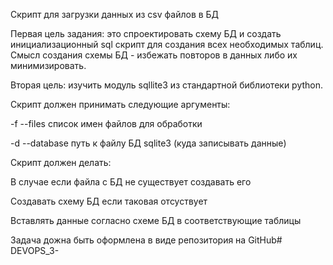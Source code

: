 Скрипт для загрузки данных из csv файлов в БД

Первая цель задания: это спроектировать схему БД и создать инициализационный sql скрипт для создания всех необходимых таблиц. Смысл создания схемы БД - избежать повторов в данных либо их минимизировать.

Вторая цель: изучить модуль sqllite3 из стандартной библиотеки python.

Скрипт должен принимать следующие аргументы:

-f --files список имен файлов для обработки

-d --database путь к файлу БД sqlite3 (куда записывать данные)

Скрипт должен делать:

В случае если файла с БД не существует создавать его

Создавать схему БД если таковая отсуствует

Вставлять данные согласно схеме БД в соответствующие таблицы

Задача дожна быть оформлена в виде репозитория на GitHub# DEVOPS_3-
